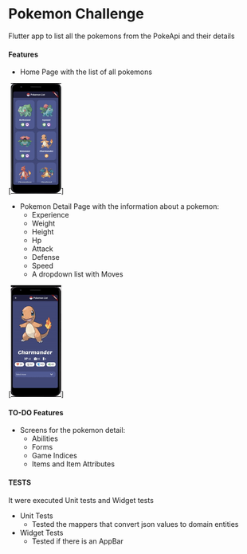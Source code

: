 # Pokemon Challenge

Flutter app to list all the pokemons from the PokeApi and their details

#### Features

* Home Page with the list of all pokemons

[![Demo CountPages alpha](./gifs/homePage.gif)]


* Pokemon Detail Page with the information about a pokemon:
    * Experience
    * Weight
    * Height
    * Hp
    * Attack
    * Defense
    * Speed
    * A dropdown list with Moves
    
[![Demo CountPages alpha](./gifs/detailPage.gif)]

#### TO-DO Features

* Screens for the pokemon detail:
    * Abilities
    * Forms
    * Game Indices
    * Items and Item Attributes

#### TESTS

It were executed Unit tests and Widget tests
* Unit Tests
    * Tested the mappers that convert json values to domain entities
* Widget Tests
    * Tested if there is an AppBar
